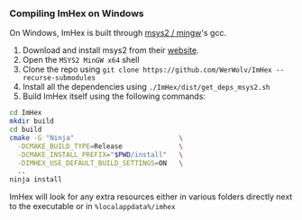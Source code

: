 ### Compiling ImHex on Windows

On Windows, ImHex is built through [msys2 / mingw](https://www.msys2.org/)'s gcc.

1. Download and install msys2 from their [website](https://www.msys2.org/).
2. Open the `MSYS2 MinGW x64` shell
3. Clone the repo using `git clone https://github.com/WerWolv/ImHex --recurse-submodules`
4. Install all the dependencies using `./ImHex/dist/get_deps_msys2.sh`
5. Build ImHex itself using the following commands:
```sh
cd ImHex
mkdir build
cd build
cmake -G "Ninja"                          \
  -DCMAKE_BUILD_TYPE=Release              \
  -DCMAKE_INSTALL_PREFIX="$PWD/install"   \
  -DIMHEX_USE_DEFAULT_BUILD_SETTINGS=ON   \
  ..
ninja install
```

ImHex will look for any extra resources either in various folders directly next to the executable or in `%localappdata%/imhex`
